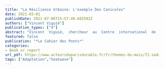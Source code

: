 ```yaml
---
title: "La Résilience Urbaine: L'exemple Des Canicules"
date: 2021-03-01
publishDate: 2021-07-06T15:57:49.682592Z
authors: ["Vincent Viguié"]
publication_types: ["4"]
abstract: "Vincent  Viguié,  chercheur  au  Centre  international  de  recherche  sur  l'environnement  et  le  développement  (CIRED),  aborde la résilience  urbaine face au changement climatique, en se penchant sur l'épineux problème des canicules, notamment à Paris."
featured: false
publication: "*Le Cahier des Ponts*"
categories:
- Book or report
url_pdf: https://www.acteursduparisdurable.fr/fr/themes-du-mois/71-sadapte
tags: ["Adaptation","heatwave"]
---
```


